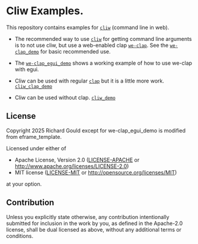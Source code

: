 # Cliw Examples.

This repository contains examples for [`cliw`] (command line in web).

 * The recommended way to use [`cliw`] for getting command line arguments is to not use cliw,
   but use a web-enabled clap [`we-clap`].  See the [`we-clap_demo`] for basic recommended use.

 * The [`we-clap_egui_demo`] shows a working example of how to use we-clap with egui.

 * Cliw can be used with regular [`clap`] but it is a little more work.  [`cliw_clap_demo`]

 * Cliw can be used without clap.  [`cliw_demo`]

## License

Copyright 2025 Richard Gould except for we-clap_egui_demo is modified from eframe_template.

Licensed under either of

 * Apache License, Version 2.0
   ([LICENSE-APACHE](LICENSE-APACHE) or http://www.apache.org/licenses/LICENSE-2.0)
 * MIT license
   ([LICENSE-MIT](LICENSE-MIT) or http://opensource.org/licenses/MIT)

at your option.

## Contribution

Unless you explicitly state otherwise, any contribution intentionally submitted
for inclusion in the work by you, as defined in the Apache-2.0 license, shall be
dual licensed as above, without any additional terms or conditions.

[`clap`]: https://crates.io/crates/clap
[`cliw`]: https://crates.io/crates/cliw
[`cliw_clap_demo`]: https://github.com/stonerfish/cliw_examples/cliw_clap_demos/cliw_clap_demo
[`cliw_demo`]: https://github.com/stonerfish/cliw_examples/cliw_demo
[`we-clap`]: https://github.com/stonerfish/clap/tree/we-clap
[`we-clap_demo`]: https://github.com/stonerfish/cliw_examples/we-clap_demos/we-clap_demo
[`we-clap_egui_demo`]: https://github.com/stonerfish/cliw_examples/we-clap_demos/we-clap_egui_demo
